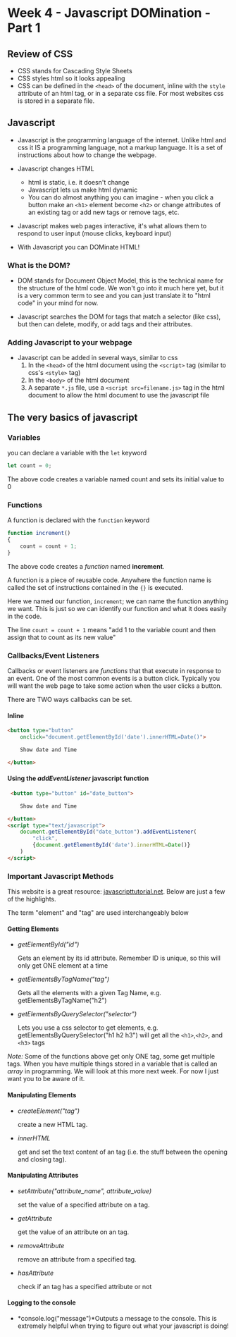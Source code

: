 # Week 4 - Javascript DOMination - Part 1

## Review of CSS

- CSS stands for Cascading Style Sheets
- CSS styles html so it looks appealing
- CSS can be defined in the `<head>` of the document, inline with the `style` attribute of an html tag, or in a separate css file. For most websites css is stored in a separate file.

## Javascript

- Javascript is the programming language of the internet. Unlike html and css it IS a programming language, not a markup language. It is a set of instructions about how to change the webpage.

- Javascript changes HTML
    - html is static, i.e. it doesn't change
    - Javascript lets us make html dynamic
    - You can do almost anything you can imagine - when you click a button make an `<h1>` element become `<h2>` or change attributes of an existing tag or add new tags or remove tags, etc.

- Javascript makes web pages interactive, it's what allows them to respond to user input (mouse clicks, keyboard input)

- With Javascript you can DOMinate HTML!

### What is the DOM?

- DOM stands for Document Object Model, this is the technical name for the structure of the html code. We won't go into it much here yet, but it is a very common term to see and you can just translate it to "html code" in your mind for now. 

- Javascript searches the DOM for tags that match a selector (like css), but then can delete, modify, or add tags and their attributes.

### Adding Javascript to your webpage

- Javascript can be added in several ways, similar to css
    1. In the `<head>` of the html document using the `<script>` tag (similar to css's `<style>` tag)
    1. In the `<body>` of the html document 
    1. A separate `*.js` file, use a `<script src=filename.js>` tag in the html document to allow the html document to use the javascript file
    
## The very basics of javascript

### Variables

you can declare a variable with the `let` keyword

```javascript
let count = 0;
```
The above code creates a variable named count and sets its initial value to 0

### Functions

A function is declared with the `function` keyword

```javascript
function increment()
{
    count = count + 1;
}
```

The above code creates a *function* named **increment**.

A function is a piece of reusable code. Anywhere the function name is called the set of instructions contained in the `{}` is executed.

Here we named our function, `increment`; we can name the function anything we want. This is just so we can identify our function and what it does easily in the code.

The line `count = count + 1` means "add 1 to the variable count and then assign that to count as its new value"

### Callbacks/Event Listeners

Callbacks or event listeners are *functions* that that execute in response to an event. One of the most common events is a button click. Typically you will want the web page to take some action when the user clicks a button.

There are TWO ways callbacks can be set.

#### Inline

```html
<button type="button" 
    onclick="document.getElementById('date').innerHTML=Date()">

    Show date and Time

</button>
```

#### Using the *addEventListener* javascript function

```html
 <button type="button" id="date_button"> 

    Show date and Time

</button>   
<script type="text/javascript">
    document.getElementById("date_button").addEventListener(
        "click",
        {document.getElementById('date').innerHTML=Date()}
    )
</script>
```

### Important Javascript Methods

This website is a great resource: [javascripttutorial.net](https://www.javascripttutorial.net/javascript-dom/). Below are just a few of the highlights.

The term "element" and "tag" are used interchangeably below

#### Getting Elements

- *getElementById("id")*<p>Gets an element by its id attribute. Remember ID is unique, so this will only get ONE element at a time 
- *getElementsByTagName("tag")*<p>Gets all the elements with a given Tag Name, e.g. getElementsByTagName("h2")
- *getElementsByQuerySelector("selector")*<p>Lets you use a css selector to get elements, e.g. getElementsByQuerySelector("h1 h2 h3") will get all the `<h1>`,`<h2>`, and `<h3>` tags

*Note:* Some of the functions above get only ONE tag, some get multiple tags. When you have multiple things stored in a variable that is called an *array* in programming. We will look at this more next week. For now I just want you to be aware of it.

#### Manipulating Elements

- *createElement("tag")*<p>create a new HTML tag.
- *innerHTML*<p>get and set the text content of an tag (i.e. the stuff between the opening and closing tag).

#### Manipulating Attributes

- *setAttribute("attribute_name", attribute_value)*<p>set the value of a specified attribute on a tag.
- *getAttribute*<p>get the value of an attribute on an tag.
- *removeAttribute*<p>remove an attribute from a specified tag.
- *hasAttribute*<p>check if an tag has a specified attribute or not

#### Logging to the console

- *console.log("message")*Outputs a message to the console. This is extremely helpful when trying to figure out what your javascript is doing!
